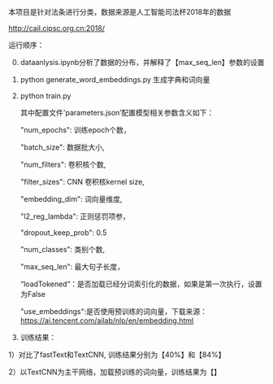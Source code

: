 本项目是针对法条进行分类，数据来源是人工智能司法杯2018年的数据

http://cail.cipsc.org.cn:2018/

运行顺序：

0. dataanlysis.ipynb分析了数据的分布，并解释了【max_seq_len】参数的设置

1. python generate_word_embeddings.py  生成字典和词向量

2. python train.py

    其中配置文件'parameters.json’配置模型相关参数含义如下：

    "num_epochs": 训练epoch个数，
    
    "batch_size": 数据批大小,
    
    "num_filters": 卷积核个数,
    
    "filter_sizes": CNN 卷积核kernel size,
    
    "embedding_dim": 词向量维度,
    
    "l2_reg_lambda": 正则惩罚项参，
    
    "dropout_keep_prob": 0.5
    
    "num_classes": 类别个数,
    
    "max_seq_len": 最大句子长度，
    
    “loadTokened“：是否加载已经分词索引化的数据，如果是第一次执行，设置为False
    
    "use_embeddings":是否使用预训练的词向量，下载来源：https://ai.tencent.com/ailab/nlp/en/embedding.html


3. 训练结果：

1）对比了fastText和TextCNN, 训练结果分别为【40%】和【84%】

2）以TextCNN为主干网络，加载预训练的词向量，训练结果为【】

  
